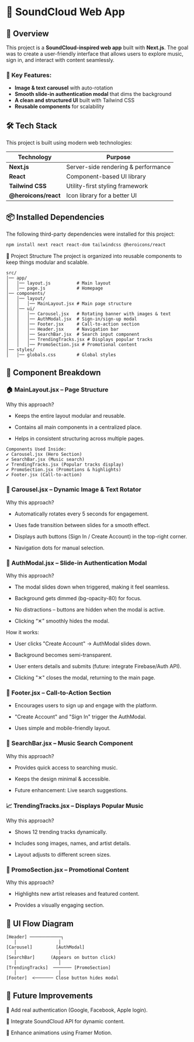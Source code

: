 # 🎵 SoundCloud Web App  

## 📌 Overview  
This project is a **SoundCloud-inspired web app** built with **Next.js**. The goal was to create a user-friendly interface that allows users to explore music, sign in, and interact with content seamlessly.  

### 🌟 Key Features:  
- **Image & text carousel** with auto-rotation  
- **Smooth slide-in authentication modal** that dims the background  
- **A clean and structured UI** built with Tailwind CSS  
- **Reusable components** for scalability  

## 🛠️ Tech Stack  
This project is built using modern web technologies:  

| **Technology**  | **Purpose** |
|---------------|------------|
| **Next.js**   | Server-side rendering & performance |
| **React**     | Component-based UI library |
| **Tailwind CSS** | Utility-first styling framework |
| **@heroicons/react** | Icon library for a better UI |

## 📦 Installed Dependencies  
The following third-party dependencies were installed for this project:  

```bash
npm install next react react-dom tailwindcss @heroicons/react
```
📂 Project Structure
The project is organized into reusable components to keep things modular and scalable.
```
src/
│── app/
│   │── layout.js          # Main layout
│   │── page.js            # Homepage
│── components/
│   │── layout/
│   │   │── MainLayout.jsx # Main page structure
│   │── ui/
│   │   │── Carousel.jsx   # Rotating banner with images & text
│   │   │── AuthModal.jsx  # Sign-in/sign-up modal
│   │   │── Footer.jsx     # Call-to-action section
│   │   │── Header.jsx     # Navigation bar
│   │   │── SearchBar.jsx  # Search input component
│   │   │── TrendingTracks.jsx # Displays popular tracks
│   │   │── PromoSection.jsx # Promotional content
│── styles/
│   │── globals.css        # Global styles
```
## 🔧 Component Breakdown
### 🏠 MainLayout.jsx – Page Structure
Why this approach?

- Keeps the entire layout modular and reusable.

- Contains all main components in a centralized place.

- Helps in consistent structuring across multiple pages.
```
Components Used Inside:
✔ Carousel.jsx (Hero Section)
✔ SearchBar.jsx (Music search)
✔ TrendingTracks.jsx (Popular tracks display)
✔ PromoSection.jsx (Promotions & highlights)
✔ Footer.jsx (Call-to-action)
```

### 🎠 Carousel.jsx – Dynamic Image & Text Rotator
Why this approach?

- Automatically rotates every 5 seconds for engagement.

- Uses fade transition between slides for a smooth effect.

- Displays auth buttons (Sign In / Create Account) in the top-right corner.

- Navigation dots for manual selection.

### 🔐 AuthModal.jsx – Slide-in Authentication Modal
Why this approach?

- The modal slides down when triggered, making it feel seamless.

- Background gets dimmed (bg-opacity-80) for focus.

- No distractions – buttons are hidden when the modal is active.

- Clicking “✕” smoothly hides the modal.

How it works:

- User clicks "Create Account" → AuthModal slides down.

- Background becomes semi-transparent.

- User enters details and submits (future: integrate Firebase/Auth API).

- Clicking "✕" closes the modal, returning to the main page.

### 📢 Footer.jsx – Call-to-Action Section
- Encourages users to sign up and engage with the platform.

- "Create Account" and "Sign In" trigger the AuthModal.

- Uses simple and mobile-friendly layout.

### 🔎 SearchBar.jsx – Music Search Component
Why this approach?

- Provides quick access to searching music.

- Keeps the design minimal & accessible.

- Future enhancement: Live search suggestions.

### 📈 TrendingTracks.jsx – Displays Popular Music
Why this approach?

- Shows 12 trending tracks dynamically.

- Includes song images, names, and artist details.

- Layout adjusts to different screen sizes.

### 🎤 PromoSection.jsx – Promotional Content
Why this approach?

- Highlights new artist releases and featured content.

- Provides a visually engaging section.

## 📜 UI Flow Diagram
```
[Header] ────────────┐  
   │                │  
[Carousel]         [AuthModal]   
   │                │  
[SearchBar]      (Appears on button click)  
   │                │  
[TrendingTracks]  ─────── [PromoSection]  
   │                │  
[Footer]  <─────── Close button hides modal
```  
## 📌 Future Improvements
🔹 Add real authentication (Google, Facebook, Apple login).

🔹 Integrate SoundCloud API for dynamic content.

🔹 Enhance animations using Framer Motion.